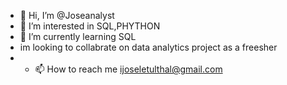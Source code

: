 - 👋 Hi, I’m @Joseanalyst
- 👀 I’m interested in SQL,PHYTHON
- 🌱 I’m currently learning SQL
- im looking to collabrate on data analytics project as a freesher
- - 📫 How to reach me ijoseletulthal@gmail.com

<!---
Joseanalyst/Joseanalyst is a ✨ special ✨ repository because its `README.md` (this file) appears on your GitHub profile.
You can click the Preview link to take a look at your changes.
--->
